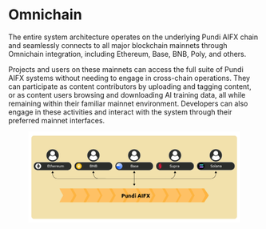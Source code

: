 # Omnichain

The entire system architecture operates on the underlying Pundi AIFX chain and seamlessly connects to all major blockchain mainnets through Omnichain integration, including Ethereum, Base, BNB, Poly, and others.

Projects and users on these mainnets can access the full suite of Pundi AIFX systems without needing to engage in cross-chain operations. They can participate as content contributors by uploading and tagging content, or as content users browsing and downloading AI training data, all while remaining within their familiar mainnet environment. Developers can also engage in these activities and interact with the system through their preferred mainnet interfaces.

<figure><img src="../.gitbook/assets/D1-05.png" alt=""><figcaption></figcaption></figure>
